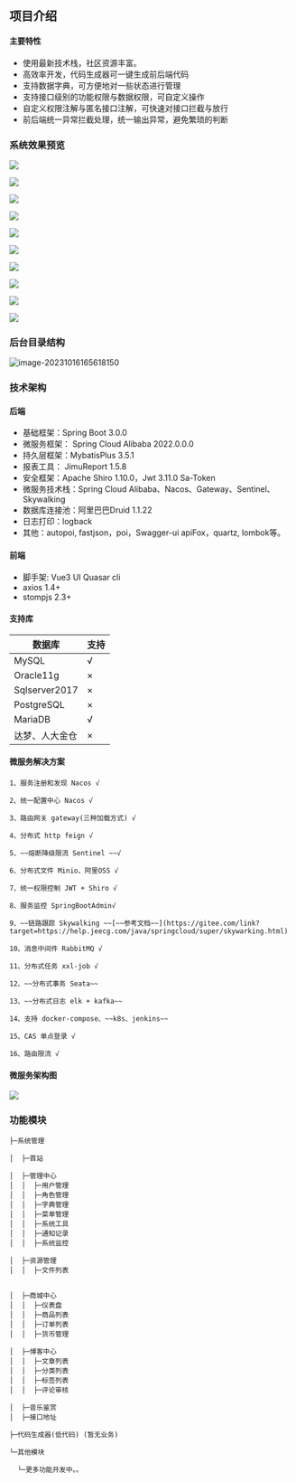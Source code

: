 ## 项目介绍

#### 主要特性

- 使用最新技术栈，社区资源丰富。
- 高效率开发，代码生成器可一键生成前后端代码
- 支持数据字典，可方便地对一些状态进行管理
- 支持接口级别的功能权限与数据权限，可自定义操作
- 自定义权限注解与匿名接口注解，可快速对接口拦截与放行
- 前后端统一异常拦截处理，统一输出异常，避免繁琐的判断

### 系统效果预览

![](https://github.com/havelearned/jilijili-admin/blob/main/image/Snipaste_2023-10-16_17-20-59.png)



![](https://github.com/havelearned/jilijili-admin/blob/main/image/Snipaste_2023-10-16_17-25-00.png)

![](https://github.com/havelearned/jilijili-admin/blob/main/image/Snipaste_2023-10-16_17-25-36.png)

![](https://github.com/havelearned/jilijili-admin/blob/main/image/Snipaste_2023-10-16_17-25-136.png)

![](https://github.com/havelearned/jilijili-admin/blob/main/image/Snipaste_2023-10-16_17-27-25.png)

![](https://github.com/havelearned/jilijili-admin/blob/main/image/Snipaste_2023-10-16_17-28-19.png)

![](https://github.com/havelearned/jilijili-admin/blob/main/image/Snipaste_2023-10-16_17-28-52.png)

![](https://github.com/havelearned/jilijili-admin/blob/main/image/Snipaste_2023-10-16_17-29-44.png)

![](https://github.com/havelearned/jilijili-admin/blob/main/image/image-20231016173033389.png)

![](https://github.com/havelearned/jilijili-admin/blob/main/image/Snipaste_2023-10-16_17-31-16.png)

### 后台目录结构

![image-20231016165618150](https://github.com/havelearned/jilijili-admin/blob/main/image/image-20231016165618150.png)

### 技术架构

#### 后端

- 基础框架：Spring Boot 3.0.0
- 微服务框架： Spring Cloud Alibaba 2022.0.0.0
- 持久层框架：MybatisPlus 3.5.1
- 报表工具： JimuReport 1.5.8
- 安全框架：Apache Shiro 1.10.0，Jwt 3.11.0 Sa-Token
- 微服务技术栈：Spring Cloud Alibaba、Nacos、Gateway、Sentinel、Skywalking
- 数据库连接池：阿里巴巴Druid 1.1.22
- 日志打印：logback
- 其他：autopoi, fastjson，poi，Swagger-ui apiFox，quartz, lombok等。

#### 前端

- 脚手架: Vue3 UI Quasar cli
- axios 1.4+
- stompjs 2.3+

#### 支持库

| 数据库         | 支持 |
| -------------- | ---- |
| MySQL          | √    |
| Oracle11g      | ×    |
| Sqlserver2017  | ×    |
| PostgreSQL     | ×    |
| MariaDB        | √    |
| 达梦、人大金仓 | ×    |

#### 微服务解决方案

```
1、服务注册和发现 Nacos √

2、统一配置中心 Nacos √

3、路由网关 gateway(三种加载方式) √

4、分布式 http feign √

5、~~熔断降级限流 Sentinel ~~√

6、分布式文件 Minio、阿里OSS √

7、统一权限控制 JWT + Shiro √

8、服务监控 SpringBootAdmin√

9、~~链路跟踪 Skywalking ~~[~~参考文档~~](https://gitee.com/link?target=https://help.jeecg.com/java/springcloud/super/skywarking.html)

10、消息中间件 RabbitMQ √

11、分布式任务 xxl-job √

12、~~分布式事务 Seata~~

13、~~分布式日志 elk + kafka~~

14、支持 docker-compose、~~k8s、jenkins~~

15、CAS 单点登录 √

16、路由限流 √
```

#### 微服务架构图

![](https://github.com/havelearned/jilijili-admin/blob/main/image/Snipaste_2023-10-16_17-19-03.png)



### 功能模块

```text
├─系统管理

│  ├─首站

│  ├─管理中心
│  │  ├─用户管理
│  │  ├─角色管理
│  │  ├─字典管理
│  │  ├─菜单管理
│  │  ├─系统工具
│  │  ├─通知记录
│  │  ├─系统监控

│  ├─资源管理
│  │  ├─文件列表


│  ├─商城中心
│  │  ├─仪表盘
│  │  ├─商品列表
│  │  ├─订单列表
│  │  ├─货币管理

│  ├─博客中心
│  │  ├─文章列表
│  │  ├─分类列表
│  │  ├─标签列表
│  │  ├─评论审核

│  ├─音乐鉴赏
│  ├─接口地址

├─代码生成器(低代码) (暂无业务)

└─其他模块

  └─更多功能开发中。。
```